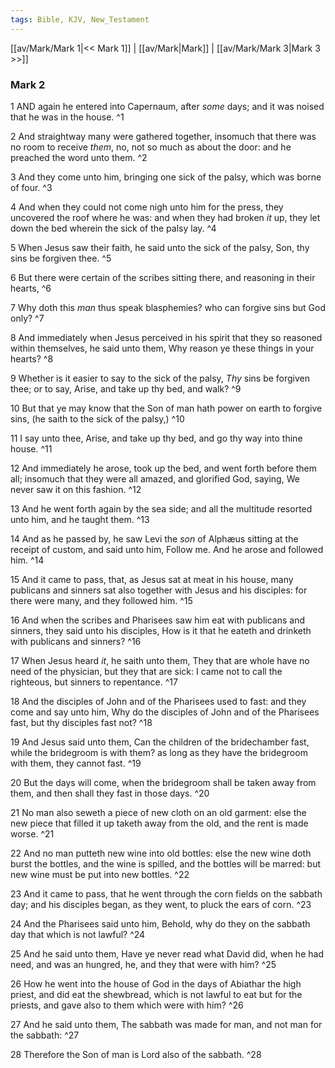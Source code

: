 ```yaml
---
tags: Bible, KJV, New_Testament
---
```


[[av/Mark/Mark 1|<< Mark 1]] | [[av/Mark|Mark]] | [[av/Mark/Mark 3|Mark 3 >>]]

### Mark 2

1 AND again he entered into Capernaum, after _some_ days; and it was noised that he was in the house. ^1

2 And straightway many were gathered together, insomuch that there was no room to receive _them_, no, not so much as about the door: and he preached the word unto them. ^2

3 And they come unto him, bringing one sick of the palsy, which was borne of four. ^3

4 And when they could not come nigh unto him for the press, they uncovered the roof where he was: and when they had broken _it_ up, they let down the bed wherein the sick of the palsy lay. ^4

5 When Jesus saw their faith, he said unto the sick of the palsy, Son, thy sins be forgiven thee. ^5

6 But there were certain of the scribes sitting there, and reasoning in their hearts, ^6

7 Why doth this _man_ thus speak blasphemies? who can forgive sins but God only? ^7

8 And immediately when Jesus perceived in his spirit that they so reasoned within themselves, he said unto them, Why reason ye these things in your hearts? ^8

9 Whether is it easier to say to the sick of the palsy, _Thy_ sins be forgiven thee; or to say, Arise, and take up thy bed, and walk? ^9

10 But that ye may know that the Son of man hath power on earth to forgive sins, (he saith to the sick of the palsy,) ^10

11 I say unto thee, Arise, and take up thy bed, and go thy way into thine house. ^11

12 And immediately he arose, took up the bed, and went forth before them all; insomuch that they were all amazed, and glorified God, saying, We never saw it on this fashion. ^12

13 And he went forth again by the sea side; and all the multitude resorted unto him, and he taught them. ^13

14 And as he passed by, he saw Levi the _son_ of Alphæus sitting at the receipt of custom, and said unto him, Follow me. And he arose and followed him. ^14

15 And it came to pass, that, as Jesus sat at meat in his house, many publicans and sinners sat also together with Jesus and his disciples: for there were many, and they followed him. ^15

16 And when the scribes and Pharisees saw him eat with publicans and sinners, they said unto his disciples, How is it that he eateth and drinketh with publicans and sinners? ^16

17 When Jesus heard _it_, he saith unto them, They that are whole have no need of the physician, but they that are sick: I came not to call the righteous, but sinners to repentance. ^17

18 And the disciples of John and of the Pharisees used to fast: and they come and say unto him, Why do the disciples of John and of the Pharisees fast, but thy disciples fast not? ^18

19 And Jesus said unto them, Can the children of the bridechamber fast, while the bridegroom is with them? as long as they have the bridegroom with them, they cannot fast. ^19

20 But the days will come, when the bridegroom shall be taken away from them, and then shall they fast in those days. ^20

21 No man also seweth a piece of new cloth on an old garment: else the new piece that filled it up taketh away from the old, and the rent is made worse. ^21

22 And no man putteth new wine into old bottles: else the new wine doth burst the bottles, and the wine is spilled, and the bottles will be marred: but new wine must be put into new bottles. ^22

23 And it came to pass, that he went through the corn fields on the sabbath day; and his disciples began, as they went, to pluck the ears of corn. ^23

24 And the Pharisees said unto him, Behold, why do they on the sabbath day that which is not lawful? ^24

25 And he said unto them, Have ye never read what David did, when he had need, and was an hungred, he, and they that were with him? ^25

26 How he went into the house of God in the days of Abiathar the high priest, and did eat the shewbread, which is not lawful to eat but for the priests, and gave also to them which were with him? ^26

27 And he said unto them, The sabbath was made for man, and not man for the sabbath: ^27

28 Therefore the Son of man is Lord also of the sabbath. ^28
